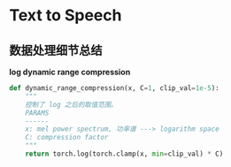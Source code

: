# Text to Speech



## 数据处理细节总结



**log dynamic range compression**

```python
def dynamic_range_compression(x, C=1, clip_val=1e-5):
    """
    控制了 log 之后的取值范围。
    PARAMS
    ------
    x: mel power spectrum, 功率谱 ---> logarithm space
    C: compression factor
    """
    return torch.log(torch.clamp(x, min=clip_val) * C)
```

